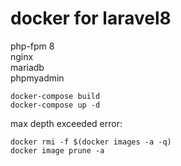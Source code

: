 # docker for laravel8

php-fpm 8<br/>
nginx<br/>
mariadb<br/>
phpmyadmin<br/>

```console
docker-compose build
docker-compose up -d
```

max depth exceeded error:<br/>
```console
docker rmi -f $(docker images -a -q)
docker image prune -a
```
